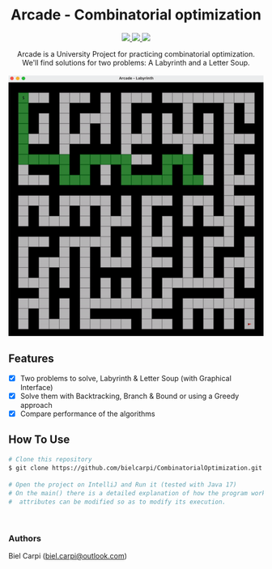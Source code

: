 <h1 align="center">Arcade - Combinatorial optimization</h1>

<p align="center">
  <a href="https://www.java.com">
    <img src="https://img.shields.io/badge/Java-17-red.svg">
  </a>
  <a href="https://github.com/hexstorm9/AgeRoyale/tree/develop">
    <img src="https://img.shields.io/badge/Development Stage-blue.svg">
  </a>
    <a href="https://opensource.org/licenses/BSD-3-Clause">
    <img src="https://img.shields.io/badge/Open%20Source-%E2%9D%A4-brightgreen.svg">
  </a>
</p>

<p align="center">
    Arcade is a University Project for practicing combinatorial optimization. We'll find solutions for two problems: A Labyrinth and a Letter Soup.
<br>
<br>
    <img src="res/labyrinth.gif">
</p>


## Features
- [x] Two problems to solve, Labyrinth & Letter Soup (with Graphical Interface)
- [x] Solve them with Backtracking, Branch & Bound or using a Greedy approach
- [x] Compare performance of the algorithms

## How To Use
```bash
# Clone this repository
$ git clone https://github.com/bielcarpi/CombinatorialOptimization.git

# Open the project on IntelliJ and Run it (tested with Java 17)
# On the main() there is a detailed explanation of how the program works, and what
#  attributes can be modified so as to modify its execution.
```

<br>

### Authors
Biel Carpi (biel.carpi@outlook.com)